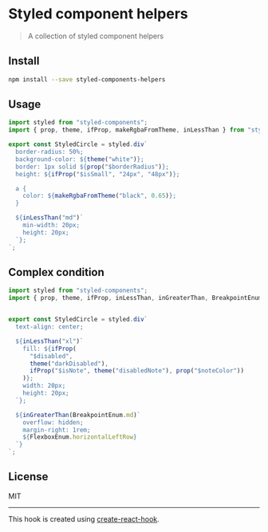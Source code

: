 # Styled component helpers
> A collection of styled component helpers

## Install

```bash
npm install --save styled-components-helpers
```

## Usage

```ts
import styled from "styled-components";
import { prop, theme, ifProp, makeRgbaFromTheme, inLessThan } from "styled-components-helpers";

export const StyledCircle = styled.div`
  border-radius: 50%;
  background-color: ${theme("white")};
  border: 1px solid ${prop("$borderRadius")};
  height: ${ifProp("$isSmall", "24px", "48px")};

  a {
    color: ${makeRgbaFromTheme("black", 0.65)};
  }

  ${inLessThan("md")`
    min-width: 20px;
    height: 20px;
  `};
`;
```

## Complex condition

```ts
import styled from "styled-components";
import { prop, theme, ifProp, inLessThan, inGreaterThan, BreakpointEnum } from "styled-components-helpers";


export const StyledCircle = styled.div`
  text-align: center;

  ${inLessThan("xl")`
    fill: ${ifProp(
      "$disabled",
      theme("darkDisabled"),
      ifProp("$isNote", theme("disabledNote"), prop("$noteColor"))
    )};
    width: 20px;
    height: 20px;
  `};

  ${inGreaterThan(BreakpointEnum.md)`
    overflow: hidden;
    margin-right: 1rem;
    ${FlexboxEnum.horizontalLeftRow}
  `}
`;

```





## License

MIT

---

This hook is created using [create-react-hook](https://github.com/hermanya/create-react-hook).

